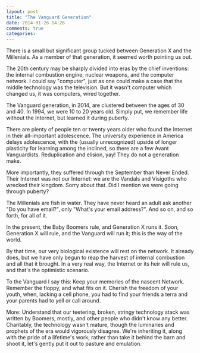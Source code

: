 ```yaml
---
layout: post
title: "The Vanguard Generation"
date: 2014-01-26 14:26
comments: true
categories: 
---
```


There is a small but significant group tucked between Generation X and the Millenials. As a member of that generation, it seemed worth pointing us out.

The 20th century may be sharply divided into eras by the chief inventions: the internal combustion engine, nuclear weapons, and the computer network. I could say "computer", just as one could make a case that the middle technology was the television. But it wasn't computer which changed us, it was computers, wired together.

The Vanguard generation, in 2014, are clustered between the ages of 30 and 40. In 1994, we were 10 to 20 years old. Simply put, we remember life without the Internet, but learned it during puberty. 

There are plenty of people ten or twenty years older who found the Internet in their all-important adolescence. The university experience in America delays adolescence, with the (usually unrecognized) upside of longer plasticity for learning among the inclined, so there are a few Avant Vanguardists. Reduplication and elision, yay! They do not a generation make. 

More importantly, they suffered through the September than Never Ended. Their Internet was not our Internet: we are the Vandals and Visigoths who wrecked their kingdom. Sorry about that. Did I mention we were going through puberty? 

The Millenials are fish in water. They have never heard an adult ask another "Do you have email?", only "What's your email address?". And so on, and so forth, for all of it. 

In the present, the Baby Boomers rule, and Generation X runs it. Soon, Generation X will rule, and the Vanguard will run it; this is the way of the world. 

By that time, our very biological existence will rest on the network. It already does, but we have only begun to reap the harvest of internal combustion and all that it brought. In a very real way, the Internet or its heir will rule us, and that's the optimistic scenario. 

To the Vanguard I say this: Keep your memories of the nascent Network. Remember the floppy, and what fits on it. Cherish the freedom of your youth, when, lacking a cell phone, you had to find your friends a terra and your parents had to yell or call around. 

More: Understand that our teetering, broken, stringy technology stack was written by Boomers, mostly, and other people who didn't know any better. Charitably, the technology wasn't mature, though the luminaries and prophets of the era would vigorously disagree. We're inheriting it, along with the pride of a lifetime's work; rather than take it behind the barn and shoot it, let's gently put it out to pasture and emulation. 